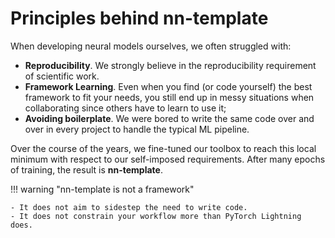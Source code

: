# Principles behind nn-template

When developing neural models ourselves, we often struggled with:

- **Reproducibility**. We strongly believe in the reproducibility requirement of scientific work.
- **Framework Learning**. Even when you find (or code yourself) the best framework to fit your needs, you still end up
  in messy situations when collaborating since others have to learn to use it;
- **Avoiding boilerplate**. We were bored to write the same code over and over in
    every project to handle the typical ML pipeline.

Over the course of the years, we fine-tuned our toolbox to reach this local minimum with respect to our self-imposed
requirements. After many epochs of training, the result is **nn-template**.


!!! warning "nn-template is not a framework"

    - It does not aim to sidestep the need to write code.
    - It does not constrain your workflow more than PyTorch Lightning does.

